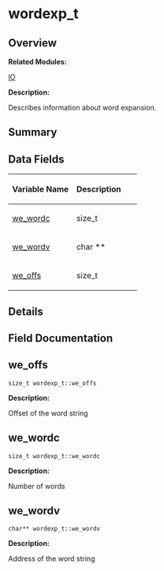 # wordexp\_t<a name="EN-US_TOPIC_0000001054598211"></a>

## **Overview**<a name="section552510509084843"></a>

**Related Modules:**

[IO](io.md)

**Description:**

Describes information about word expansion. 

## **Summary**<a name="section1291725668084843"></a>

## Data Fields<a name="pub-attribs"></a>

<a name="table449572061084843"></a>
<table><thead align="left"><tr id="row1577540401084843"><th class="cellrowborder" valign="top" width="50%" id="mcps1.1.3.1.1"><p id="p869955480084843"><a name="p869955480084843"></a><a name="p869955480084843"></a>Variable Name</p>
</th>
<th class="cellrowborder" valign="top" width="50%" id="mcps1.1.3.1.2"><p id="p741234666084843"><a name="p741234666084843"></a><a name="p741234666084843"></a>Description</p>
</th>
</tr>
</thead>
<tbody><tr id="row2014877982084843"><td class="cellrowborder" valign="top" width="50%" headers="mcps1.1.3.1.1 "><p id="p787330537084843"><a name="p787330537084843"></a><a name="p787330537084843"></a><a href="wordexp_t.md#aeca511502c524dbf33993c02cf7127c7">we_wordc</a></p>
</td>
<td class="cellrowborder" valign="top" width="50%" headers="mcps1.1.3.1.2 "><p id="p1346326072084843"><a name="p1346326072084843"></a><a name="p1346326072084843"></a>size_t </p>
</td>
</tr>
<tr id="row158358983084843"><td class="cellrowborder" valign="top" width="50%" headers="mcps1.1.3.1.1 "><p id="p1205112473084843"><a name="p1205112473084843"></a><a name="p1205112473084843"></a><a href="wordexp_t.md#a00d1aa490abf8b5d0f6a1e04a323329b">we_wordv</a></p>
</td>
<td class="cellrowborder" valign="top" width="50%" headers="mcps1.1.3.1.2 "><p id="p67259654084843"><a name="p67259654084843"></a><a name="p67259654084843"></a>char ** </p>
</td>
</tr>
<tr id="row544074418084843"><td class="cellrowborder" valign="top" width="50%" headers="mcps1.1.3.1.1 "><p id="p1552131989084843"><a name="p1552131989084843"></a><a name="p1552131989084843"></a><a href="wordexp_t.md#a956cc2725b2ed52f61efd3fc8dfca853">we_offs</a></p>
</td>
<td class="cellrowborder" valign="top" width="50%" headers="mcps1.1.3.1.2 "><p id="p241339546084843"><a name="p241339546084843"></a><a name="p241339546084843"></a>size_t </p>
</td>
</tr>
</tbody>
</table>

## **Details**<a name="section2067873355084843"></a>

## **Field Documentation**<a name="section1092167936084843"></a>

## we\_offs<a name="a956cc2725b2ed52f61efd3fc8dfca853"></a>

```
size_t wordexp_t::we_offs
```

 **Description:**

Offset of the word string 

## we\_wordc<a name="aeca511502c524dbf33993c02cf7127c7"></a>

```
size_t wordexp_t::we_wordc
```

 **Description:**

Number of words 

## we\_wordv<a name="a00d1aa490abf8b5d0f6a1e04a323329b"></a>

```
char** wordexp_t::we_wordv
```

 **Description:**

Address of the word string 

